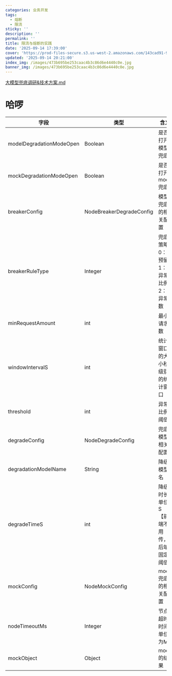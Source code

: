 ```yaml
---
categories: 业务开发
tags:
  - 熔断
  - 限流
sticky: ''
description: ''
permalink: ''
title: 限流与熔断的实践
date: '2025-09-14 17:39:00'
cover: 'https://prod-files-secure.s3.us-west-2.amazonaws.com/143cad91-961b-48b0-82dc-78fbb6eb5abe/c5ad8846-7ad3-4ef4-bc8f-a987509a6bc5/wallhaven-9ox61d.jpg?X-Amz-Algorithm=AWS4-HMAC-SHA256&X-Amz-Content-Sha256=UNSIGNED-PAYLOAD&X-Amz-Credential=ASIAZI2LB4665B3IXJSZ%2F20250918%2Fus-west-2%2Fs3%2Faws4_request&X-Amz-Date=20250918T150053Z&X-Amz-Expires=3600&X-Amz-Security-Token=IQoJb3JpZ2luX2VjEEQaCXVzLXdlc3QtMiJFMEMCH1lvxEaUkD3qri6zbfywMFH7WbabStkMC%2FhY9is%2FW4kCIGW5ZbFl8Qv17%2BYHrw8GhmQQIRuMoPldfEDAHTRIhD80KogECL3%2F%2F%2F%2F%2F%2F%2F%2F%2F%2FwEQABoMNjM3NDIzMTgzODA1IgwuKTJ7xiGJYC8HhQgq3APG%2Bv9YYwQKZlgd2ABMUG%2BrxSjTJs8vvnkdipHU3DqkmTSvBQXv1YPdaKaq2uxNkF4rfx7D9jUM%2Fdz35NUUJwVwOh%2FvfN%2Bv3C%2FUWgNOEZwF8LElVtdGjZygWxJG%2BTGF3dkFyRyIT5pY3uUyy4glnsZafu3YYULvns0OVESnEicG4%2FQpZx5X8dWEVzbK5SD1tSXQ2LrrG43R0mf5vtz6bBHA1bqxydHDQhJ42AMZlAGQx1A1gTM8qr0G2jnTLIm5pPULDOBeiXV9twdT1Uy3%2Fgyjj9yv4K%2B3Vhdgm2%2BWoJXWrploFFvF2GoK8Q1KUqAi0t0hU5klMSbKJbEZ%2BYBGi69%2B0bv2wnjjHcmNcV0hgOIdc3M3GliqDvysq6P56Tt692jnpN9M0bZt5OkHWSAdC2G8g5t7DhFnpOZPCPdwefCYGWt0qOknA6mzYOGxqNJ%2Fphaeq7o9z1MCOx4wpnNGamd8hichGij%2BDuyCrJIZWz3p2iLH38%2BdW4IYO4n%2FVj4E9Ldeo4P8yox8Cqo8T2ndf6bGtCYqfiC16Orm11z3z8yPYXwZZxn3yTJgSO1nC4LG9lxBjcHSebn%2FcV8QfYGCRISlsA%2F2B2nogdg0dsKZmUdBk281jgUPAr56tv6RSjDt3a%2FGBjqnAd4t%2BQndTwFLz3DQ3c%2FX6GHRHp49G2yzV26AictYbLghcNhh%2FQ27Cwl0KlpwNMMsgJkYwGdKGzHRr6UUqRtQomZ86Q3w4U8wjD8uLTUiNgtYgqZ206Gq99FHAfnfRv2Z5f%2FyKpvGTEp9gIfP0rQt1UAYL42JWyt6eorauywo1Nm4%2BhbnyfDPMwq8%2FDLVHxtInxOrcOrqprU2cLMesWYuwuD6yMyLoG3A&X-Amz-Signature=d95090b34f772e49f935a89b9056c0eceb4f7c90ca4db1a982b28c3ce9a7f782&X-Amz-SignedHeaders=host&x-amz-checksum-mode=ENABLED&x-id=GetObject'
updated: '2025-09-14 20:21:00'
index_img: /images/473b695be253caac4b3c86d6e4440c0e.jpg
banner_img: /images/473b695be253caac4b3c86d6e4440c0e.jpg
---
```


[大模型兜底调研&技术方案.md](https://www.yuque.com/attachments/yuque/0/2025/mkd/33653781/1755419898410-7024a0d4-d58c-47ae-b0df-85068dd571b7.mkd)


# 哈啰


| 字段                       | 类型                       | 含义                    |
| ------------------------ | ------------------------ | --------------------- |
| modelDegradationModeOpen | Boolean                  | 是否打开模型兜底              |
| mockDegradationModeOpen  | Boolean                  | 是否打开mock兜底            |
| breakerConfig            | NodeBreakerDegradeConfig | 模型兜底的相关配置             |
| breakerRuleType          | Integer                  | 兜底策略0：预留1：异常比例2：异常数   |
| minRequestAmount         | int                      | 最小请求数                 |
| windowIntervalS          | int                      | 统计窗口的大小秒级别的统计窗口       |
| threshold                | int                      | 异常比例阈值                |
| degradeConfig            | NodeDegradeConfig        | 兜底模型相关配置              |
| degradationModelName     | String                   | 降级模型名                 |
| degradeTimeS             | int                      | 降级时长单位S【前端不用传，后端固定阈值】 |
| mockConfig               | NodeMockConfig           | mock兜底的相关配置           |
| nodeTimeoutMs            | Integer                  | 节点超时时间单位为MS           |
| mockObject               | Object                   | mock的结果               |

